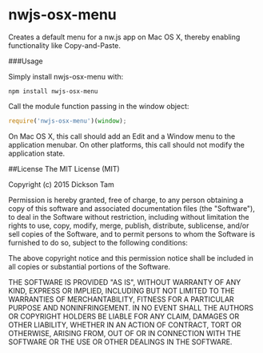 # nwjs-osx-menu
Creates a default menu for a nw.js app on Mac OS X, thereby enabling functionality like Copy-and-Paste.

###Usage

Simply install nwjs-osx-menu with:

```Shell
npm install nwjs-osx-menu
```

Call the module function passing in the window object:

```javascript
require('nwjs-osx-menu')(window);
```
On Mac OS X, this call should add an Edit and a Window menu to the application menubar. On other platforms, this call should not modify the application state.


##License
The MIT License (MIT)

Copyright (c) 2015 Dickson Tam

Permission is hereby granted, free of charge, to any person obtaining a copy
of this software and associated documentation files (the "Software"), to deal
in the Software without restriction, including without limitation the rights
to use, copy, modify, merge, publish, distribute, sublicense, and/or sell
copies of the Software, and to permit persons to whom the Software is
furnished to do so, subject to the following conditions:

The above copyright notice and this permission notice shall be included in all
copies or substantial portions of the Software.

THE SOFTWARE IS PROVIDED "AS IS", WITHOUT WARRANTY OF ANY KIND, EXPRESS OR
IMPLIED, INCLUDING BUT NOT LIMITED TO THE WARRANTIES OF MERCHANTABILITY,
FITNESS FOR A PARTICULAR PURPOSE AND NONINFRINGEMENT. IN NO EVENT SHALL THE
AUTHORS OR COPYRIGHT HOLDERS BE LIABLE FOR ANY CLAIM, DAMAGES OR OTHER
LIABILITY, WHETHER IN AN ACTION OF CONTRACT, TORT OR OTHERWISE, ARISING FROM,
OUT OF OR IN CONNECTION WITH THE SOFTWARE OR THE USE OR OTHER DEALINGS IN THE
SOFTWARE.
